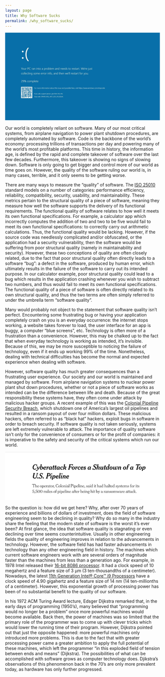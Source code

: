 ```yaml
---
layout: page
title: Why Software Sucks
permalink: /why_software_sucks/
---
```


<img src="/assets/bluescreen.jpg" alt="Windows bluescreen of death."/>

Our world is completely reliant on software. 
Many of our most critical systems, from airplane navigation to power plant shutdown procedures, are completely automated by software.
Code is the backbone of the world’s economy: processing trillions of transactions per day and powering many of the world’s most profitable platforms. 
This time in history, the information age, is defined by the rapid and complete takeover of software over the last few decades. 
Furthermore, this takeover is showing no signs of slowing down.
Software is only going to get bigger and control more of our world as time goes on. 
However, the quality of the software ruling our world is, in many cases, terrible, and it only seems to be getting worse. 


There are many ways to measure the “quality” of software. 
The [ISO 25010](https://iso25000.com/index.php/en/iso-25000-standards/iso-25010) standard models on a number of categories: performance efficiency, reliability, compatibility, security, usability, and maintainability.
These metrics pertain to the structural quality of a piece of software, meaning they measure how well the software supports the delivery of its functional requirements.
The functional quality of software relates to how well it meets its own functional specifications.
For example, a calculator app which incorrectly computes the addition of two and two to be five would fail to meet its own functional specifications: to correctly carry out arithmetic calculations.
Thus, the functional quality would be lacking.
However, if the source code was needlessly complicated and/or obfuscated, or the application had a security vulnerability, then the software would be suffering from poor structural quality (namely in maintainability and security).
However, these two conceptions of quality are often closely related, due to the fact that poor structural quality often directly leads to a software “bug”: a defect in the software, produced by human error, which ultimately results in the failure of the software to carry out its intended purpose.
In our calculator example, poor structural quality could lead to a bug which results in the application crashing whenever you wish to subtract two numbers, and thus would fail to meet its own functional specifications.
The functional quality of a piece of software is often directly related to its own structural quality, and thus the two terms are often simply referred to under the umbrella term “software quality”.


Many would probably not object to the statement that software quality isn’t perfect.
Encountering some frustrating bug or having your application completely crash on you is an everyday occurrence: the internet stops working, a website takes forever to load, the user interface for an app is buggy, a computer “blue screens”, etc.
Technology is often more of a frustration than a convenience.
However, this may be chalked up to the fact that when everyday technology is working as intended, it’s invisible.
Because of this, we may be more susceptible to noticing the failure of technology, even if it ends up working 99% of the time.
Nonetheless, dealing with technical difficulties has become the normal and expected experience when dealing with software.



However, software quality has much greater consequences than a frustrating user experience.
Our society and our world is maintained and managed by software.
From airplane navigation systems to nuclear power plant shut down procedures, whether or not a piece of software works as intended can be the difference between life and death.
Because of the great responsibility these systems have, they often come under attack by malicious hacker groups.
A recent example of this was the [Colonial Pipeline Security Breach](https://www.nytimes.com/2021/05/08/us/politics/cyberattack-colonial-pipeline.html), which shutdown one of America’s largest oil pipelines and resulted in a ransom payout of over four million dollars.
These malicious hackers, often referred to as “black hat” hackers, exploit bugs in software in order to breach security.
If software quality is not taken seriously, systems are left extremely vulnerable to attack.
The importance of quality software isn’t only for the convenience of consumers or for the profit of companies: it is imperative to the safety and security of the critical systems which run our world.


<img src="/assets/colonial_pipeline_headline.png" alt="Headline of Colonial Pipeline attack."/>

So the question is: how did we get here? Why, after over 70 years of experience and billions of dollars of investment, does the field of software engineering seem to be declining in quality? Why do so many in the industry share the feeling that the modern state of software is the worst it’s ever been? At first glance, the idea that software quality is stagnating or even declining over time seems counterintuitive.
Usually in other engineering fields the quality of engineering improves in relation to the advancements in technology.
However, the software field has had faster advancements in technology than any other engineering field in history.
The machines which current software engineers work with are several orders of magnitude faster than the machines from less than a generation ago.
For example, in 1978 Intel released their [16-bit 8086 processor](https://en.wikipedia.org/wiki/Intel_8086#Performance).
It had a clock speed of 10 megahertz and a feature size of 3 µm (3 ten-thousandths of a centimeter).
Nowadays, the latest [11th Generation Intel® Core™ i9 Processors](https://www.intel.com/content/www/us/en/products/details/processors/core/i9.html) have a clock speed of 4.90 gigahertz and a feature size of 14 nm (14 ten-millionths of a centimeter).
However, this exponential growth of processing power has been of no substantial benefit to the quality of our software. 



In his 1972 ACM Turing Award lecture, Edsger Dijkstra remarked that, in the early days of programming (1950’s), many believed that “programming would no longer be a problem” once more powerful machines would become available.
Back then, the power of machines was so limited that the primary role of the programmer was to come up with clever tricks which would lower the running time of their program.
However, Dijkstra pointed out that just the opposite happened: more powerful machines only introduced more problems.
This is due to the fact that with greater processing power came a greater ambition to apply the full potential of these machines, which left the programmer “in this exploded field of tension between ends and means” (Dijkstra).
The possibilities of what can be accomplished with software grows as computer technology does.
Djikstra’s observations of this phenomenon back in the 70’s are only more prevalent today, as hardware has only further progressed.


